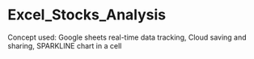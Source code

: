 # Excel_Stocks_Analysis
Concept used: Google sheets real-time data tracking, Cloud saving and sharing, SPARKLINE chart in a cell
